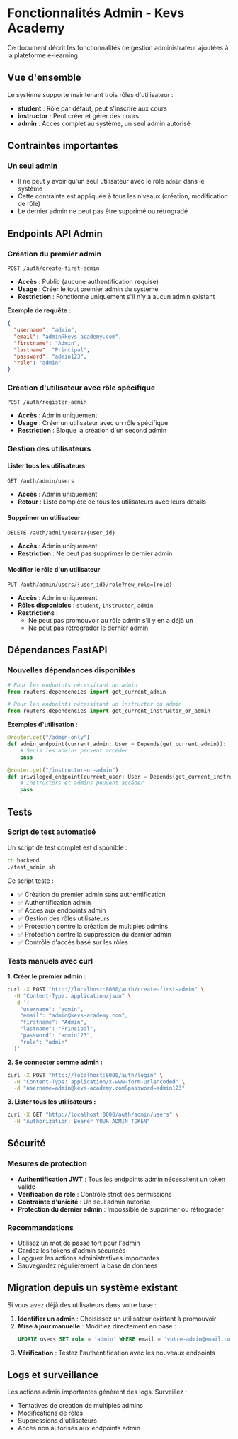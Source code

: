 # Fonctionnalités Admin - Kevs Academy

Ce document décrit les fonctionnalités de gestion administrateur ajoutées à la plateforme e-learning.

## Vue d'ensemble

Le système supporte maintenant trois rôles d'utilisateur :
- **student** : Rôle par défaut, peut s'inscrire aux cours
- **instructor** : Peut créer et gérer des cours
- **admin** : Accès complet au système, un seul admin autorisé

## Contraintes importantes

### Un seul admin
- Il ne peut y avoir qu'un seul utilisateur avec le rôle `admin` dans le système
- Cette contrainte est appliquée à tous les niveaux (création, modification de rôle)
- Le dernier admin ne peut pas être supprimé ou rétrogradé

## Endpoints API Admin

### Création du premier admin
```http
POST /auth/create-first-admin
```
- **Accès** : Public (aucune authentification requise)
- **Usage** : Créer le tout premier admin du système
- **Restriction** : Fonctionne uniquement s'il n'y a aucun admin existant

**Exemple de requête :**
```json
{
  "username": "admin",
  "email": "admin@kevs-academy.com",
  "firstname": "Admin",
  "lastname": "Principal",
  "password": "admin123",
  "role": "admin"
}
```

### Création d'utilisateur avec rôle spécifique
```http
POST /auth/register-admin
```
- **Accès** : Admin uniquement
- **Usage** : Créer un utilisateur avec un rôle spécifique
- **Restriction** : Bloque la création d'un second admin

### Gestion des utilisateurs

#### Lister tous les utilisateurs
```http
GET /auth/admin/users
```
- **Accès** : Admin uniquement
- **Retour** : Liste complète de tous les utilisateurs avec leurs détails

#### Supprimer un utilisateur
```http
DELETE /auth/admin/users/{user_id}
```
- **Accès** : Admin uniquement
- **Restriction** : Ne peut pas supprimer le dernier admin

#### Modifier le rôle d'un utilisateur
```http
PUT /auth/admin/users/{user_id}/role?new_role={role}
```
- **Accès** : Admin uniquement
- **Rôles disponibles** : `student`, `instructor`, `admin`
- **Restrictions** :
  - Ne peut pas promouvoir au rôle admin s'il y en a déjà un
  - Ne peut pas rétrograder le dernier admin

## Dépendances FastAPI

### Nouvelles dépendances disponibles

```python
# Pour les endpoints nécessitant un admin
from routers.dependencies import get_current_admin

# Pour les endpoints nécessitant un instructor ou admin
from routers.dependencies import get_current_instructor_or_admin
```

**Exemples d'utilisation :**
```python
@router.get("/admin-only")
def admin_endpoint(current_admin: User = Depends(get_current_admin)):
    # Seuls les admins peuvent accéder
    pass

@router.get("/instructor-or-admin")
def privileged_endpoint(current_user: User = Depends(get_current_instructor_or_admin)):
    # Instructors et admins peuvent accéder
    pass
```

## Tests

### Script de test automatisé
Un script de test complet est disponible :
```bash
cd backend
./test_admin.sh
```

Ce script teste :
- ✅ Création du premier admin sans authentification
- ✅ Authentification admin
- ✅ Accès aux endpoints admin
- ✅ Gestion des rôles utilisateurs
- ✅ Protection contre la création de multiples admins
- ✅ Protection contre la suppression du dernier admin
- ✅ Contrôle d'accès basé sur les rôles

### Tests manuels avec curl

**1. Créer le premier admin :**
```bash
curl -X POST "http://localhost:8000/auth/create-first-admin" \
  -H "Content-Type: application/json" \
  -d '{
    "username": "admin",
    "email": "admin@kevs-academy.com",
    "firstname": "Admin",
    "lastname": "Principal",
    "password": "admin123",
    "role": "admin"
  }'
```

**2. Se connecter comme admin :**
```bash
curl -X POST "http://localhost:8000/auth/login" \
  -H "Content-Type: application/x-www-form-urlencoded" \
  -d "username=admin@kevs-academy.com&password=admin123"
```

**3. Lister tous les utilisateurs :**
```bash
curl -X GET "http://localhost:8000/auth/admin/users" \
  -H "Authorization: Bearer YOUR_ADMIN_TOKEN"
```

## Sécurité

### Mesures de protection
- **Authentification JWT** : Tous les endpoints admin nécessitent un token valide
- **Vérification de rôle** : Contrôle strict des permissions
- **Contrainte d'unicité** : Un seul admin autorisé
- **Protection du dernier admin** : Impossible de supprimer ou rétrograder

### Recommandations
- Utilisez un mot de passe fort pour l'admin
- Gardez les tokens d'admin sécurisés
- Logguez les actions administratives importantes
- Sauvegardez régulièrement la base de données

## Migration depuis un système existant

Si vous avez déjà des utilisateurs dans votre base :

1. **Identifier un admin** : Choisissez un utilisateur existant à promouvoir
2. **Mise à jour manuelle** : Modifiez directement en base :
   ```sql
   UPDATE users SET role = 'admin' WHERE email = 'votre-admin@email.com';
   ```
3. **Vérification** : Testez l'authentification avec les nouveaux endpoints

## Logs et surveillance

Les actions admin importantes génèrent des logs. Surveillez :
- Tentatives de création de multiples admins
- Modifications de rôles
- Suppressions d'utilisateurs
- Accès non autorisés aux endpoints admin 